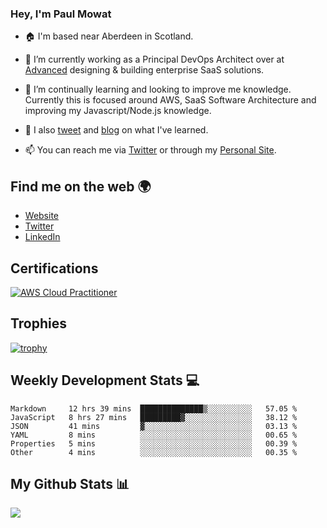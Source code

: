 ### Hey, I'm Paul Mowat

- 🏠 I'm based near Aberdeen in Scotland.
- 💼 I’m currently working as a Principal DevOps Architect over at [Advanced](https://www.oneadvanced.com/) designing & building enterprise SaaS solutions.
- 📖 I’m continually learning and looking to improve me knowledge. Currently this is focused around AWS, SaaS Software Architecture and improving my Javascript/Node.js knowledge.
- 📔 I also [tweet](https://twitter.com/paul_mowat) and [blog](https://www.paulmowat.co.uk/blog) on what I've learned.

- 📫 You can reach me via [Twitter](https://twitter.com/paul_mowat) or through my [Personal Site](https://www.paulmowat.co.uk).

## Find me on the web 🌍

- [Website](https://www.paulmowat.co.uk)
- [Twitter](https://twitter.com/paul_mowat)
- [LinkedIn](https://www.linkedin.com/in/paulmowat)

## Certifications

[![AWS Cloud Practitioner](https://www.paulmowat.co.uk/static/images/certifications/aws-certified-cloud-practitioner.png)](https://www.credly.com/badges/20782845-2a4c-4b9d-9f9c-7cd71100c1cb/public_url)

## Trophies

[![trophy](https://github-profile-trophy.vercel.app/?username=paulmowat)](https://github.com/ryo-ma/github-profile-trophy)

## Weekly Development Stats 💻

<!--START_SECTION:waka-->

```text
Markdown     12 hrs 39 mins  ██████████████▒░░░░░░░░░░   57.05 %
JavaScript   8 hrs 27 mins   █████████▓░░░░░░░░░░░░░░░   38.12 %
JSON         41 mins         ▓░░░░░░░░░░░░░░░░░░░░░░░░   03.13 %
YAML         8 mins          ░░░░░░░░░░░░░░░░░░░░░░░░░   00.65 %
Properties   5 mins          ░░░░░░░░░░░░░░░░░░░░░░░░░   00.39 %
Other        4 mins          ░░░░░░░░░░░░░░░░░░░░░░░░░   00.35 %
```

<!--END_SECTION:waka-->

## My Github Stats 📊

![](https://github-readme-stats.vercel.app/api?username=paulmowat&show_icons=true&count_private=true)
